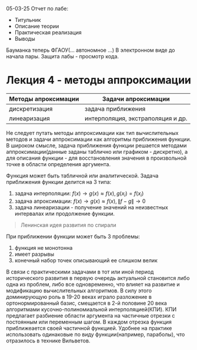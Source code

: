 05-03-25
Отчет по лабе:
- Титульник
- Описание теории
- Практическая реализация 
- Выводы

Бауманка теперь ФГАОУ(... автономное ...)
В электронном виде до начала пары. Защита лабы - просмотр кода.

# Лекция 4 - методы аппроксимации

| Методы апроксимации | Задачи апроксимации               |
| ------------------- | --------------------------------- |
| дискретизация       | задача приближения                |
| линеаризация        | интерполяция, экстраполяция и др. |

Не следует путать методы аппроксимации как тип вычислительных методов и задачи аппроксимации как алгоритмы приближения функции.
В широком смысле, задача приближения функции решается методами аппроксимации(данные заданы таблично или графиком - дискретно), а для описания функции - для восстановления значения в произвольной точке в области определения аргумента.

Функция может быть табличной или аналитической.
Задача приближения функции делится на 3 типа:
1. задача интерполяции: $f(x) \to g(x) \approx f(x), g(x_i)=f(x_i)$
2. задача апроксимации: $f(x) \to g(x)\approx f(x), \lVert f - g \rVert \to 0$
3. задача линеаризации - получение значений на неизвестных интервалах или продолжение функции.

> Ленинская идея развития по спирали

При приближении функции может быть 3 проблемы:
1) функция не монотонна
2) имеет разрывы
3) конечный набор точек описывающий ее слишком велик

В связи с практическими задачами в тот или иной период исторического развития в первую очередь актуальной становится либо одна из проблем, либо все одновременно, что влияет на развитие и модификацию вычислительных алгоритмов. В силу этого доминирующую роль в 19-20 веках играло разложение в ортонормированный базис, смещается в 2-й половине 20 века алгоритмами кусочно-полиномиальной интерполяцией(КПИ). КПИ предлагает разбиение области аргумента на частичные отрезки с постоянным или переменным шагом. В каждом отрезка функция приближеается своей частичной функцией. Удобнее на практике использовать одинаковые по виду функции(например, параболы), что отразилось в технике Вильветов.